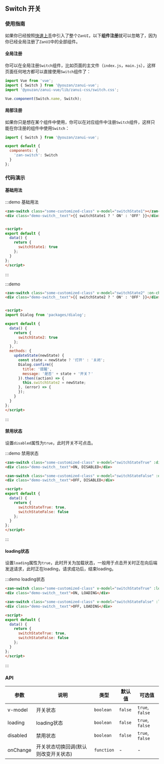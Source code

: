<style>
  @component-namespace demo {
    @b switch {
      .examples,
      .example-block  {
        text-align: center;
      }

      .example-block {
        .demo-sub-title {
          text-align: left;
        }
      }

      @e text {
        margin: 20px auto;
      }
    }
  }
</style>

<script>
import Dialog from 'packages/dialog';

export default {
  data() {
    return {
      switchState1: true,
      switchState2: true,
      switchStateTrue: true,
      switchStateFalse: false
    };
  },
  methods: {
    updateState(newState) {
      const state = newState ? '打开' : '关闭';
      Dialog.confirm({
        title: '提醒',
        message: '是否' + state + '开关？'
      }).then((action) => {
        this.switchState2 = newState;
      }, (error) => {});
    }
  }
};  
</script>

## Switch 开关

### 使用指南

如果你已经按照[快速上手](/vue/component/quickstart)中引入了整个`ZanUI`，以下**组件注册**就可以忽略了，因为你已经全局注册了`ZanUI`中的全部组件。

#### 全局注册

你可以在全局注册`Switch`组件，比如页面的主文件（`index.js`，`main.js`），这样页面任何地方都可以直接使用`Switch`组件了：

```js
import Vue from 'vue';
import { Switch } from '@youzan/zanui-vue';
import '@youzan/zanui-vue/lib/zanui-css/switch.css';

Vue.component(Switch.name, Switch);
```

#### 局部注册

如果你只是想在某个组件中使用，你可以在对应组件中注册`Switch`组件，这样只能在你注册的组件中使用`Switch`：

```js
import { Switch } from '@youzan/zanui-vue';

export default {
  components: {
    'zan-switch': Switch
  }
};
```

### 代码演示

#### 基础用法

:::demo 基础用法
```html
<zan-switch class="some-customized-class" v-model="switchState1"></zan-switch>
<div class="demo-switch__text">{{ switchState1 ? ' ON' : 'OFF' }}</div>


<script>
export default {
  data() {
    return {
      switchState1: true
    };
  }
};  
</script>
```
:::

:::demo
```html
<zan-switch class="some-customized-class" v-model="switchState2" :on-change="updateState"></zan-switch>
<div class="demo-switch__text">{{ switchState2 ? ' ON' : 'OFF' }}</div>


<script>
import Dialog from 'packages/dialog';

export default {
  data() {
    return {
      switchState2: true
    };
  },
  methods: {
    updateState(newState) {
      const state = newState ? '打开' : '关闭';
      Dialog.confirm({
        title: '提醒',
        message: '是否' + state + '开关？'
      }).then((action) => {
        this.switchState2 = newState;
      }, (error) => {
      });
    }
  }
};  
</script>
```
:::


#### 禁用状态

设置`disabled`属性为`true`，此时开关不可点击。

:::demo 禁用状态
```html
<zan-switch class="some-customized-class" v-model="switchStateTrue" :disabled="true"></zan-switch>
<div class="demo-switch__text">ON, DISABLED</div>

<zan-switch class="some-customized-class" v-model="switchStateFalse" :disabled="true"></zan-switch>
<div class="demo-switch__text">OFF, DISABLED</div>

<script>
export default {
  data() {
    return {
      switchStateTrue: true,
      switchStateFalse: false
    };
  }
};  
</script>
```
:::

#### loading状态

设置`loading`属性为`true`，此时开关为加载状态，一般用于点击开关时正在向后端发送请求，此时正在loading，请求成功后，结束loading。

:::demo loading状态
```html
<zan-switch class="some-customized-class" v-model="switchStateTrue" :loading="true"></zan-switch>
<div class="demo-switch__text">ON, LOADING</div>

<zan-switch class="some-customized-class" v-model="switchStateFalse" :loading="true"></zan-switch>
<div class="demo-switch__text">OFF, LOADING</div>

<script>
export default {
  data() {
    return {
      switchStateTrue: true,
      switchStateFalse: false
    };
  }
};  
</script>
```
:::

### API

| 参数       | 说明      | 类型       | 默认值       | 可选值       |
|-----------|-----------|-----------|-------------|-------------|
| v-model | 开关状态 | `boolean`  | `false`          | `true`, `false`    |
| loading | loading状态 | `boolean`  | `false`          | `true`, `false`    |
| disabled | 禁用状态 | `boolean`  | `false`          | `true`, `false`    |
| onChange | 开关状态切换回调(默认则改变开关状态) | `function`  | -          | - |
